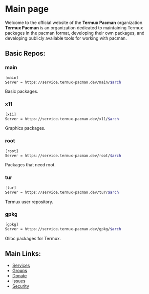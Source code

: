 # Main page
Welcome to the official website of the **Termux Pacman** organization. **Termux Pacman** is an organization dedicated to maintaining Termux packages in the pacman format, developing their own packages, and developing publicly available tools for working with pacman.

## Basic Repos:
### main
```bash
[main]
Server = https://service.termux-pacman.dev/main/$arch
```
Basic packages.

### x11
```bash
[x11]
Server = https://service.termux-pacman.dev/x11/$arch
```
Graphics packages.

### root
```bash
[root]
Server = https://service.termux-pacman.dev/root/$arch
```
Packages that need root.

### tur
```bash
[tur]
Server = https://service.termux-pacman.dev/tur/$arch
```
Termux user repository.

### gpkg
```bash
[gpkg]
Server = https://service.termux-pacman.dev/gpkg/$arch
```
Glibc packages for Termux.

## Main Links:
- [Services](/list_services)
- [Groups](/list_groups)
- [Donate](/donate)
- [Issues](/issues)
- [Security](/security)
